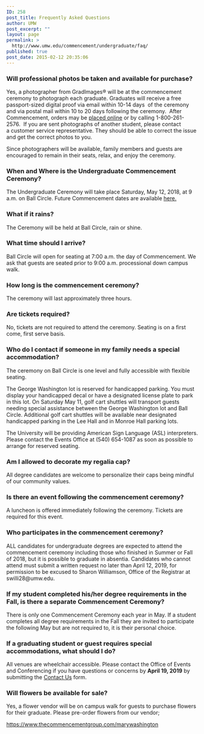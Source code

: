 ```yaml
---
ID: 258
post_title: Frequently Asked Questions
author: UMW
post_excerpt: ""
layout: page
permalink: >
  http://www.umw.edu/commencement/undergraduate/faq/
published: true
post_date: 2015-02-12 20:35:06
---
```

<h3></h3>
<h3></h3>
<h3><strong>Will professional photos be taken and available for purchase?</strong></h3>
Yes, a photographer from GradImages® will be at the commencement ceremony to photograph each graduate. Graduates will receive a free passport-sized digital proof via email within 10-14 days  of the ceremony and via postal mail within 10 to 20 days following the ceremony.  After Commencement, orders may be <a href="http://www.gradimages.com/">placed online</a> or by calling 1-800-261-2576.  If you are sent photographs of another student, please contact a customer service representative. They should be able to correct the issue and get the correct photos to you.

Since photographers will be available, family members and guests are encouraged to remain in their seats, relax, and enjoy the ceremony.
<h3>When and Where is the Undergraduate Commencement Ceremony?</h3>
The Undergraduate Ceremony will take place Saturday, May 12, 2018, at 9 a.m. on Ball Circle. Future Commencement dates are available <a href="https://www.umw.edu/commencement/2017/02/22/future-commencement-dates/">here.</a>
<h3>What if it rains?</h3>
The Ceremony will be held at Ball Circle, rain or shine.
<h3>What time should I arrive?</h3>
Ball Circle will open for seating at 7:00 a.m. the day of Commencement. We ask that guests are seated prior to 9:00 a.m. processional down campus walk.
<h3>How long is the commencement ceremony?</h3>
The ceremony will last approximately three hours.
<h3>Are tickets required?</h3>
No, tickets are not required to attend the ceremony. Seating is on a first come, first serve basis.
<h3>Who do I contact if someone in my family needs a special accommodation?</h3>
The ceremony on Ball Circle is one level and fully accessible with flexible seating.

The George Washington lot is reserved for handicapped parking. You must display your handicapped decal or have a designated license plate to park in this lot. On Saturday May 11, golf cart shuttles will transport guests needing special assistance between the George Washington lot and Ball Circle. Additional golf cart shuttles will be available near designated handicapped parking in the Lee Hall and in Monroe Hall parking lots.

The University will be providing American Sign Language (ASL) interpreters. Please contact the Events Office at (540) 654-1087 as soon as possible to arrange for reserved seating.
<h3>Am I allowed to decorate my regalia cap?</h3>
All degree candidates are welcome to personalize their caps being mindful of our community values.
<h3>Is there an event following the commencement ceremony?</h3>
A luncheon is offered immediately following the ceremony. Tickets are required for this event.
<h3>Who participates in the commencement ceremony?</h3>
ALL candidates for undergraduate degrees are expected to attend the commencement ceremony including those who finished in Summer or Fall of 2018, but it is possible to graduate in absentia. Candidates who cannot attend must submit a written request no later than April 12, 2019, for permission to be excused to Sharon Williamson, Office of the Registrar at swilli28@umw.edu.
<h3>If my student completed his/her degree requirements in the Fall, is there a separate Commencement Ceremony?</h3>
There is only one Commencement Ceremony each year in May. If a student completes all degree requirements in the Fall they are invited to participate the following May but are not required to, it is their personal choice.
<h3>If a graduating student or guest requires special accommodations, what should I do?</h3>
All venues are wheelchair accessible. Please contact the Office of Events and Conferencing if you have questions or concerns by <strong>April 19, 2019</strong> by submitting the <a href="http://www.umw.edu/commencement/contact-us/">Contact Us</a> form.
<h3>Will flowers be available for sale?</h3>
Yes, a flower vendor will be on campus walk for guests to purchase flowers for their graduate. Please pre-order flowers from our vendor;

<a href="https://www.thecommencementgroup.com/marywashington"><span style="color: #0563c1;font-family: Calibri">https://www.thecommencementgroup.com/marywashington</span></a>

&nbsp;